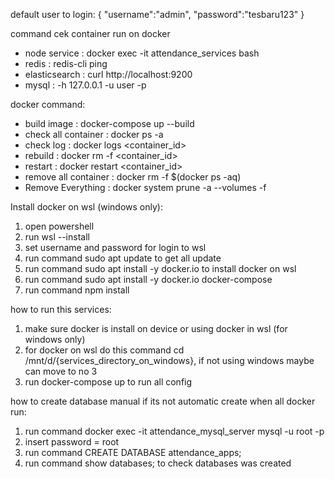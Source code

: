 default user to login:
{
    "username":"admin",
    "password":"tesbaru123"
}

command cek container run on docker
- node service : docker exec -it attendance_services bash 
- redis : redis-cli ping
- elasticsearch : curl http://localhost:9200
- mysql : -h 127.0.0.1 -u user -p


docker command:
- build image : docker-compose up --build
- check all container : docker ps -a
- check log : docker logs <container_id>
- rebuild : docker rm -f <container_id>
- restart : docker restart <container_id>
- remove all container : docker rm -f $(docker ps -aq)
- Remove Everything : docker system prune -a --volumes -f


Install docker on wsl (windows only):
1. open powershell
2. run wsl --install
3. set username and password for login to wsl
4. run command sudo apt update to get all update
5. run command sudo apt install -y docker.io to install docker on wsl
6. run command sudo apt install -y docker.io docker-compose
7. run command npm install

how to run this services:
1. make sure docker is install on device or using docker in wsl (for windows only)
2. for docker on wsl do this command cd /mnt/d/{services_directory_on_windows}, if not using windows maybe can move to no 3
3. run docker-compose up to run all config

how to create database manual if its not automatic create when all docker run:
1. run command docker exec -it attendance_mysql_server mysql -u root -p
2. insert password = root
3. run command CREATE DATABASE attendance_apps;
4. run command show databases; to check databases was created